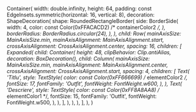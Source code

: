 Container(
    width: double.infinity,
    height: 64,
    padding: const EdgeInsets.symmetric(horizontal: 16, vertical: 8),
    decoration: ShapeDecoration(
        shape: RoundedRectangleBorder(
            side: BorderSide(
                width: 4,
                color: const Color(0xFFACACD2) /* containerColor2 */,
            ),
            borderRadius: BorderRadius.circular(24),
        ),
    ),
    child: Row(
        mainAxisSize: MainAxisSize.min,
        mainAxisAlignment: MainAxisAlignment.start,
        crossAxisAlignment: CrossAxisAlignment.center,
        spacing: 16,
        children: [
            Expanded(
                child: Container(
                    height: 48,
                    clipBehavior: Clip.antiAlias,
                    decoration: BoxDecoration(),
                    child: Column(
                        mainAxisSize: MainAxisSize.min,
                        mainAxisAlignment: MainAxisAlignment.center,
                        crossAxisAlignment: CrossAxisAlignment.start,
                        spacing: 4,
                        children: [
                            Text(
                                'Titlu',
                                style: TextStyle(
                                    color: const Color(0xFF666699) /* elementColor2 */,
                                    fontSize: 17,
                                    fontFamily: 'Outfit',
                                    fontWeight: FontWeight.w600,
                                ),
                            ),
                            Text(
                                'Descriere',
                                style: TextStyle(
                                    color: const Color(0xFF8A8AA8) /* elementColor1 */,
                                    fontSize: 15,
                                    fontFamily: 'Outfit',
                                    fontWeight: FontWeight.w500,
                                ),
                            ),
                        ],
                    ),
                ),
            ),
        ],
    ),
)